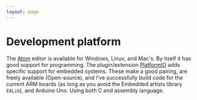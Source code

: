 ```yaml
---
layout: page
---
```


# Development platform

The [Atom](http://atom.io) editor is available for Windows, Linux, and Mac's.  By itself it has good support for programming.   The plugin/extension [PlatformIO](http://platformIO.org) adds specific support for embedded systems.  These make a good pairing, are freely available (Open-source), and I've successfully build code for the current ARM boards (as long as you avoid the Embedded artists library `EALib`), and Arduino Uno.  Using both C and assembly language.
